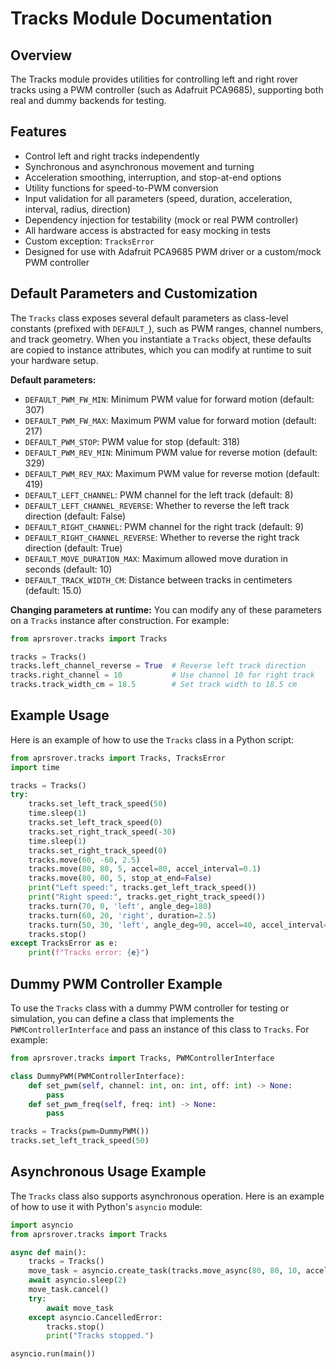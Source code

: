 # Tracks Module Documentation

## Overview
The Tracks module provides utilities for controlling left and right rover tracks using a PWM controller (such as Adafruit PCA9685), supporting both real and dummy backends for testing.

## Features
- Control left and right tracks independently
- Synchronous and asynchronous movement and turning
- Acceleration smoothing, interruption, and stop-at-end options
- Utility functions for speed-to-PWM conversion
- Input validation for all parameters (speed, duration, acceleration, interval, radius, direction)
- Dependency injection for testability (mock or real PWM controller)
- All hardware access is abstracted for easy mocking in tests
- Custom exception: `TracksError`
- Designed for use with Adafruit PCA9685 PWM driver or a custom/mock PWM controller

## Default Parameters and Customization

The `Tracks` class exposes several default parameters as class-level constants (prefixed with `DEFAULT_`), such as PWM ranges, channel numbers, and track geometry. When you instantiate a `Tracks` object, these defaults are copied to instance attributes, which you can modify at runtime to suit your hardware setup.

**Default parameters:**
- `DEFAULT_PWM_FW_MIN`: Minimum PWM value for forward motion (default: 307)
- `DEFAULT_PWM_FW_MAX`: Maximum PWM value for forward motion (default: 217)
- `DEFAULT_PWM_STOP`: PWM value for stop (default: 318)
- `DEFAULT_PWM_REV_MIN`: Minimum PWM value for reverse motion (default: 329)
- `DEFAULT_PWM_REV_MAX`: Maximum PWM value for reverse motion (default: 419)
- `DEFAULT_LEFT_CHANNEL`: PWM channel for the left track (default: 8)
- `DEFAULT_LEFT_CHANNEL_REVERSE`: Whether to reverse the left track direction (default: False)
- `DEFAULT_RIGHT_CHANNEL`: PWM channel for the right track (default: 9)
- `DEFAULT_RIGHT_CHANNEL_REVERSE`: Whether to reverse the right track direction (default: True)
- `DEFAULT_MOVE_DURATION_MAX`: Maximum allowed move duration in seconds (default: 10)
- `DEFAULT_TRACK_WIDTH_CM`: Distance between tracks in centimeters (default: 15.0)

**Changing parameters at runtime:**
You can modify any of these parameters on a `Tracks` instance after construction. For example:

```python
from aprsrover.tracks import Tracks

tracks = Tracks()
tracks.left_channel_reverse = True  # Reverse left track direction
tracks.right_channel = 10           # Use channel 10 for right track
tracks.track_width_cm = 18.5        # Set track width to 18.5 cm
```

## Example Usage

Here is an example of how to use the `Tracks` class in a Python script:

```python
from aprsrover.tracks import Tracks, TracksError
import time

tracks = Tracks()
try:
    tracks.set_left_track_speed(50)
    time.sleep(1)
    tracks.set_left_track_speed(0)
    tracks.set_right_track_speed(-30)
    time.sleep(1)
    tracks.set_right_track_speed(0)
    tracks.move(60, -60, 2.5)
    tracks.move(80, 80, 5, accel=80, accel_interval=0.1)
    tracks.move(80, 80, 5, stop_at_end=False)
    print("Left speed:", tracks.get_left_track_speed())
    print("Right speed:", tracks.get_right_track_speed())
    tracks.turn(70, 0, 'left', angle_deg=180)
    tracks.turn(60, 20, 'right', duration=2.5)
    tracks.turn(50, 30, 'left', angle_deg=90, accel=40, accel_interval=0.1, stop_at_end=False)
    tracks.stop()
except TracksError as e:
    print(f"Tracks error: {e}")
```

## Dummy PWM Controller Example

To use the `Tracks` class with a dummy PWM controller for testing or simulation, you can define a class that implements the `PWMControllerInterface` and pass an instance of this class to `Tracks`. For example:

```python
from aprsrover.tracks import Tracks, PWMControllerInterface

class DummyPWM(PWMControllerInterface):
    def set_pwm(self, channel: int, on: int, off: int) -> None:
        pass
    def set_pwm_freq(self, freq: int) -> None:
        pass

tracks = Tracks(pwm=DummyPWM())
tracks.set_left_track_speed(50)
```

## Asynchronous Usage Example

The `Tracks` class also supports asynchronous operation. Here is an example of how to use it with Python's `asyncio` module:

```python
import asyncio
from aprsrover.tracks import Tracks

async def main():
    tracks = Tracks()
    move_task = asyncio.create_task(tracks.move_async(80, 80, 10, accel=40))
    await asyncio.sleep(2)
    move_task.cancel()
    try:
        await move_task
    except asyncio.CancelledError:
        tracks.stop()
        print("Tracks stopped.")

asyncio.run(main())
```
